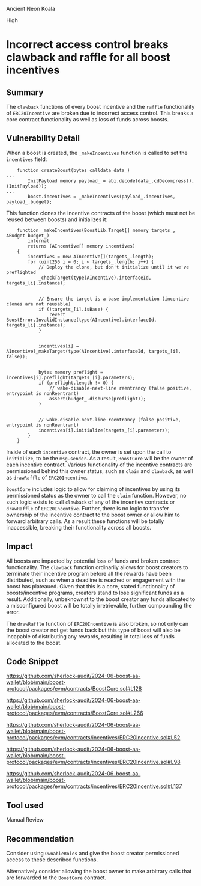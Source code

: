Ancient Neon Koala

High

# Incorrect access control breaks clawback and raffle for all boost incentives

## Summary
The `clawback` functions of every boost incentive and the `raffle` functionality of `ERC20Incentive` are broken due to incorrect access control. This breaks a core contract functionality as well as loss of funds across boosts.

## Vulnerability Detail
When a boost is created, the `_makeIncentives` function is called to set the `incentives` field:


```solidity
    function createBoost(bytes calldata data_)
...
        InitPayload memory payload_ = abi.decode(data_.cdDecompress(), (InitPayload));
...
        boost.incentives = _makeIncentives(payload_.incentives, payload_.budget);
```

This function clones the incentive contracts of the boost (which must not be reused between boosts) and initializes it:

```solidity
    function _makeIncentives(BoostLib.Target[] memory targets_, ABudget budget_)
        internal
        returns (AIncentive[] memory incentives)
    {
        incentives = new AIncentive[](targets_.length);
        for (uint256 i = 0; i < targets_.length; i++) {
            // Deploy the clone, but don't initialize until it we've preflighted
            _checkTarget(type(AIncentive).interfaceId, targets_[i].instance);


            // Ensure the target is a base implementation (incentive clones are not reusable)
            if (!targets_[i].isBase) {
                revert BoostError.InvalidInstance(type(AIncentive).interfaceId, targets_[i].instance);
            }


            incentives[i] = AIncentive(_makeTarget(type(AIncentive).interfaceId, targets_[i], false));


            bytes memory preflight = incentives[i].preflight(targets_[i].parameters);
            if (preflight.length != 0) {
                // wake-disable-next-line reentrancy (false positive, entrypoint is nonReentrant)
                assert(budget_.disburse(preflight));
            }


            // wake-disable-next-line reentrancy (false positive, entrypoint is nonReentrant)
            incentives[i].initialize(targets_[i].parameters);
        }
    }
```

Inside of each `incentive` contract, the owner is set upon the call to `initialize`, to be the `msg.sender`. As a result, `BoostCore` will be the owner of each incentive contract. Various functionality of the incentive contracts are permissioned behind this owner status, such as `claim` and `clawback`, as well as `drawRaffle` of `ERC20Incentive`. 

`BoostCore` includes logic to allow for claiming of incentives by using its permissioned status as the owner to call the `claim` function. However, no such logic exists to call `clawback` of any of the incentiev contracts or `drawRaffle` of `ERC20Incentive`. Further, there is no logic to transfer ownership of the incentive contract to the boost owner or allow him to forward arbitrary calls. As a result these functions will be totally inaccessible, breaking their functionality across all boosts.

## Impact
All boosts are impacted by potential loss of funds and broken contract functionality. The `clawback` function ordinarily allows for boost creators to terminate their incentive program before all the rewards have been distributed, such as when a deadline is reached or engagement with the boost has plateaued. Given that this is a core, stated functionality of boosts/incentive programs, creators stand to lose significant funds as a result. Additionally, unbeknownst to the boost creator any funds allocated to a misconfigured boost will be totally irretrievable, further compounding the error.

The `drawRaffle` function of `ERC20Incentive` is also broken, so not only can the boost creator not get funds back but this type of boost will also be incapable of distributing any rewards, resulting in total loss of funds allocated to the boost.

## Code Snippet
https://github.com/sherlock-audit/2024-06-boost-aa-wallet/blob/main/boost-protocol/packages/evm/contracts/BoostCore.sol#L128

https://github.com/sherlock-audit/2024-06-boost-aa-wallet/blob/main/boost-protocol/packages/evm/contracts/BoostCore.sol#L266

https://github.com/sherlock-audit/2024-06-boost-aa-wallet/blob/main/boost-protocol/packages/evm/contracts/incentives/ERC20Incentive.sol#L52

https://github.com/sherlock-audit/2024-06-boost-aa-wallet/blob/main/boost-protocol/packages/evm/contracts/incentives/ERC20Incentive.sol#L98

https://github.com/sherlock-audit/2024-06-boost-aa-wallet/blob/main/boost-protocol/packages/evm/contracts/incentives/ERC20Incentive.sol#L137

## Tool used

Manual Review

## Recommendation
Consider using `OwnableRoles` and give the boost creator permissioned access to these described functions.

Alternatively consider allowing the boost owner to make arbitrary calls that are forwarded to the `BoostCore` contract.